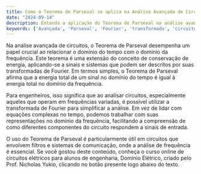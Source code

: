 ```yaml
---
title: Como o Teorema de Parseval se aplica na Análise Avançada de Circuitos?
date: "2024-09-14"
description: Entenda a aplicação do Teorema de Parseval na análise avançada de circuitos elétricos.
keywords: ['Avançada', 'Parseval', 'Fourier', 'transformada', 'circuito', 'Teorema']
---
```


Na análise avançada de circuitos, o Teorema de Parseval desempenha um papel crucial ao relacionar o domínio do tempo com o domínio da frequência. Este teorema é uma extensão do conceito de conservação de energia, aplicando-se a sinais e sistemas que podem ser descritos por suas transformadas de Fourier. Em termos simples, o Teorema de Parseval afirma que a energia total de um sinal no domínio do tempo é igual à energia total no domínio da frequência.

Para engenheiros, isso significa que ao analisar circuitos, especialmente aqueles que operam em frequências variadas, é possível utilizar a transformada de Fourier para simplificar a análise. Em vez de lidar com equações complexas no tempo, podemos trabalhar com suas representações no domínio da frequência, facilitando a compreensão de como diferentes componentes do circuito respondem a sinais de entrada.

O uso do Teorema de Parseval é particularmente útil em circuitos que envolvem filtros e sistemas de comunicação, onde a análise de frequência é essencial. Se você gostou deste conteúdo, conheça o curso online de circuitos elétricos para alunos de engenharia, Domínio Elétrico, criado pelo Prof. Nicholas Yukio, clicando no botão presente logo abaixo do texto.